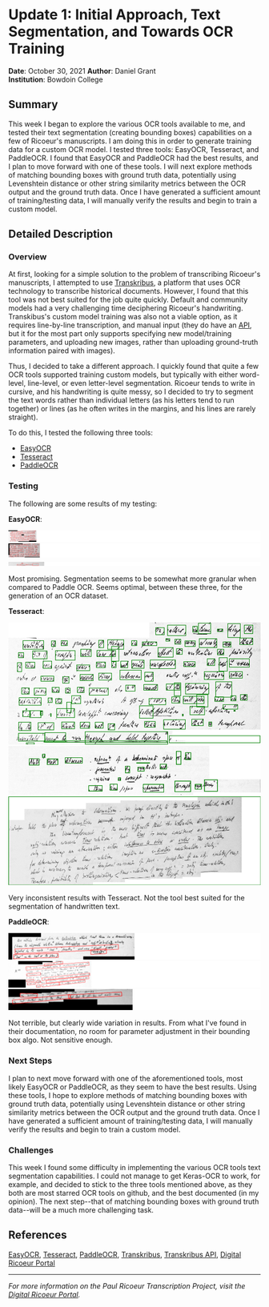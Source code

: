 # Update 1: Initial Approach, Text Segmentation, and Towards OCR Training

**Date**: October 30, 2021
**Author**: Daniel Grant  
**Institution**: Bowdoin College  

## Summary

This week I began to explore the various OCR tools available to me, and tested their text segmentation (creating bounding boxes) capabilities on a few of Ricoeur's manuscripts. I am doing this in order to generate training data for a custom OCR model. I tested three tools: EasyOCR, Tesseract, and PaddleOCR. I found that EasyOCR and PaddleOCR had the best results, and I plan to move forward with one of these tools. I will next explore methods of matching bounding boxes with ground truth data, potentially using Levenshtein distance or other string similarity metrics between the OCR output and the ground truth data. Once I have generated a sufficient amount of training/testing data, I will manually verify the results and begin to train a custom model.

## Detailed Description

### Overview

At first, looking for a simple solution to the problem of transcribing Ricoeur's manuscripts, I attempted to use [Transkribus](https.//transkribus.eu/Transkribus/), a platform that uses OCR technology to transcribe historical documents. However, I found that this tool was not best suited for the job quite quickly. Default and community models had a very challenging time deciphering Ricoeur's handwriting. Transkibus's custom model training was also not a viable option, as it requires line-by-line transcription, and manual input (they do have an [API](https://readcoop.eu/transkribus/docu/rest-api/upload/), but it for the most part only supports specifying new model/training parameters, and uploading new images, rather than uploading ground-truth information paired with images). 

Thus, I decided to take a different approach. I quickly found that quite a few OCR tools supported training custom models, but typically with either word-level, line-level, or even letter-level segmentation. Ricoeur tends to write in cursive, and his handwriting is quite messy, so I decided to try to segment the text words rather than individual letters (as his letters tend to run together) or lines (as he often writes in the margins, and his lines are rarely straight).

To do this, I tested the following three tools:
- [EasyOCR](https://github.com/JaidedAI/EasyOCR)
- [Tesseract](https://github.com/tesseract-ocr/tesseract)
- [PaddleOCR](https://github.com/PaddlePaddle/PaddleOCR/blob/main/README_en.md)

### Testing

The following are some results of my testing:

**EasyOCR**:

![EasyOCR_1](../images/slide_160_image_1.png_easyOCR.png)
![EasyOCR_2](../images/slide_26_image_1.png_easyOCR.png)
![EasyOCR_3](../images/slide_442_image_1.png_easyOCR.png)

Most promising. Segmentation seems to be somewhat more granular when compared to Paddle OCR. Seems optimal, between these three, for the generation of an OCR dataset.

**Tesseract**:

![Tesseract_1](../images/slide_112_image_1.png_tesseractOCR.png) 
![Tesseract_2](../images/slide_247_image_1.png_tesseractOCR.png) 
![Tesseract_3](../images/slide_437_image_1.png_tesseractOCR.png) 

Very inconsistent results with Tesseract. Not the tool best suited for the segmentation of handwritten text.

**PaddleOCR**:

![PaddleOCR_1](../images/slide_119_image_1.png_paddleOCR.png)
![PaddleOCR_2](../images/slide_332_image_1.png_paddleOCR.png)
![PaddleOCR_3](../images/slide_419_image_1.png_paddleOCR.png)

Not terrible, but clearly wide variation in results. From what I've found in their documentation, no room for parameter adjustment in their bounding box algo. Not sensitive enough.

### Next Steps

I plan to next move forward with one of the aforementioned tools, most likely EasyOCR or PaddleOCR, as they seem to have the best results. Using these tools, I hope to explore methods of matching bounding boxes with ground truth data, potentially using Levenshtein distance or other string similarity metrics between the OCR output and the ground truth data. Once I have generated a sufficient amount of training/testing data, I will manually verify the results and begin to train a custom model.

### Challenges

This week I found some difficulty in implementing the various OCR tools text segmentation capabilities. I could not manage to get Keras-OCR to work, for example, and decided to stick to the three tools mentioned above, as they both are most starred OCR tools on github, and the best documented (in my opinion). The next step--that of matching bounding boxes with ground truth data--will be a much more challenging task.


## References

[EasyOCR](https://github.com/JaidedAI/EasyOCR), [Tesseract](https://github.com/tesseract-ocr/tesseract), [PaddleOCR](https://github.com/PaddlePaddle/PaddleOCR/blob/main/README_en.md), [Transkribus](https.//transkribus.eu/Transkribus/), [Transkribus API](https://readcoop.eu/transkribus/docu/rest-api/upload/), [Digital Ricoeur Portal](https://www.digitalricoeurportal.org/digital-ricoeur/)

---

*For more information on the Paul Ricoeur Transcription Project, visit the [Digital Ricoeur Portal](https://www.digitalricoeurportal.org/digital-ricoeur/).*


